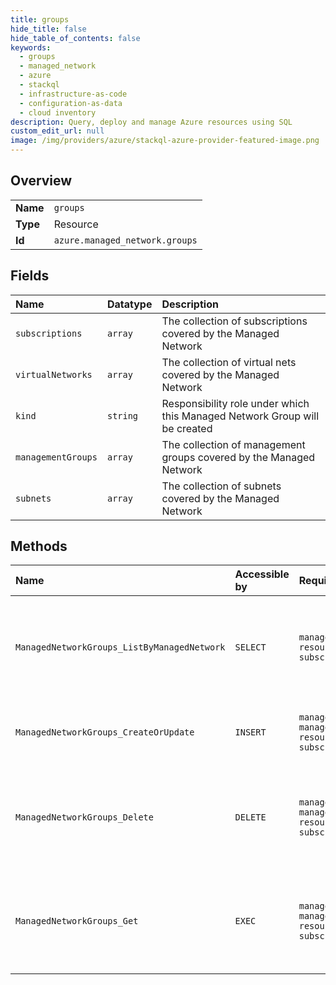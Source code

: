 ```yaml
---
title: groups
hide_title: false
hide_table_of_contents: false
keywords:
  - groups
  - managed_network
  - azure    
  - stackql
  - infrastructure-as-code
  - configuration-as-data
  - cloud inventory
description: Query, deploy and manage Azure resources using SQL
custom_edit_url: null
image: /img/providers/azure/stackql-azure-provider-featured-image.png
---
```

  
    

## Overview
<table><tbody>
<tr><td><b>Name</b></td><td><code>groups</code></td></tr>
<tr><td><b>Type</b></td><td>Resource</td></tr>
<tr><td><b>Id</b></td><td><code>azure.managed_network.groups</code></td></tr>
</tbody></table>

## Fields
| Name | Datatype | Description |
|:-----|:---------|:------------|
| `subscriptions` | `array` | The collection of subscriptions covered by the Managed Network |
| `virtualNetworks` | `array` | The collection of virtual nets covered by the Managed Network |
| `kind` | `string` | Responsibility role under which this Managed Network Group will be created |
| `managementGroups` | `array` | The collection of management groups covered by the Managed Network |
| `subnets` | `array` | The collection of  subnets covered by the Managed Network |
## Methods
| Name | Accessible by | Required Params | Description |
|:-----|:--------------|:----------------|:------------|
| `ManagedNetworkGroups_ListByManagedNetwork` | `SELECT` | `managedNetworkName, resourceGroupName, subscriptionId` | The ListByManagedNetwork ManagedNetworkGroup operation retrieves all the Managed Network Groups in a specified Managed Networks in a paginated format. |
| `ManagedNetworkGroups_CreateOrUpdate` | `INSERT` | `managedNetworkGroupName, managedNetworkName, resourceGroupName, subscriptionId` | The Put ManagedNetworkGroups operation creates or updates a Managed Network Group resource |
| `ManagedNetworkGroups_Delete` | `DELETE` | `managedNetworkGroupName, managedNetworkName, resourceGroupName, subscriptionId` | The Delete ManagedNetworkGroups operation deletes a Managed Network Group specified by the resource group, Managed Network name, and group name |
| `ManagedNetworkGroups_Get` | `EXEC` | `managedNetworkGroupName, managedNetworkName, resourceGroupName, subscriptionId` | The Get ManagedNetworkGroups operation gets a Managed Network Group specified by the resource group, Managed Network name, and group name |
